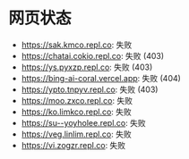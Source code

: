 # 网页状态
- https://sak.kmco.repl.co: 失败
- https://chatai.cokio.repl.co: 失败 (403)
- https://ys.pyxzp.repl.co: 失败 (403)
- https://bing-ai-coral.vercel.app: 失败 (404)
- https://ypto.tnpyv.repl.co: 失败 (403)
- https://moo.zxco.repl.co: 失败
- https://ko.limkco.repl.co: 失败
- https://su--yoyholee.repl.co: 失败
- https://veg.linlim.repl.co: 失败
- https://vi.zogzr.repl.co: 失败
